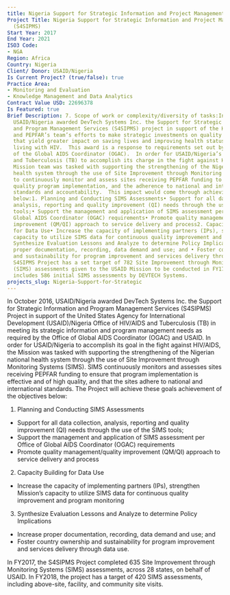 ```yaml
---
title: Nigeria Support for Strategic Information and Project Management Services (S4SIPMS)
Project Title: Nigeria Support for Strategic Information and Project Management Services
  (S4SIPMS)
Start Year: 2017
End Year: 2021
ISO3 Code:
- NGA
Region: Africa
Country: Nigeria
Client/ Donor: USAID/Nigeria
Is Current Project? (true/false): true
Practice Area:
- Monitoring and Evaluation
- Knowledge Management and Data Analytics
Contract Value USD: 22696378
Is Featured: true
Brief Description: 7. Scope of work or complexity/diversity of tasks:In October 2016,
  USAID/Nigeria awarded DevTech Systems Inc. the Support for Strategic Information
  and Program Management Services (S4SIPMS) project in support of the HIV/AIDS, TB
  and PEPFAR’s team’s efforts to make strategic investments on quality programming
  that yield greater impact on saving lives and improving health status of people
  living with HIV.  This award is a response to requirements set out by the Office
  of the Global AIDS Coordinator (OGAC).  In order for USAID/Nigeria’s Office of HIV/AIDS
  and Tuberculosis (TB) to accomplish its charge in the fight against HIV/AIDS, the
  Mission team was tasked with supporting the strengthening of the Nigerian national
  health system through the use of Site Improvement through Monitoring Systems (SIMS)
  to continuously monitor and assess sites receiving PEPFAR funding to ensure effective
  quality program implementation, and the adherence to national and international
  standards and accountability.  This impact would come through achieving the objectives
  below:1. Planning and Conducting SIMS Assessments• Support for all data collection,
  analysis, reporting and quality improvement (QI) needs through the use of the SIMS
  tools;• Support the management and application of SIMS assessment per Office of
  Global AIDS Coordinator (OGAC) requirements• Promote quality management/quality
  improvement (QM/QI) approach to service delivery and process2. Capacity Building
  for Data Use• Increase the capacity of implementing partners (IPs), strengthen Mission’s
  capacity to utilize SIMS data for continuous quality improvement and program monitoring3.
  Synthesize Evaluation Lessons and Analyze to determine Policy Implications• Increase
  proper documentation, recording, data demand and use; and • Foster country ownership
  and sustainability for program improvement and services delivery through data us.The
  S4SIPMS Project has a set target of 782 Site Improvement through Monitoring Systems
  (SIMS) assessments given to the USAID Mission to be conducted in FY17.  This number
  includes 586 initial SIMS assessments by DEVTECH Systems.
projects_slug: Nigeria-Support-for-Strategic
---
```


In October 2016, USAID/Nigeria awarded DevTech Systems Inc. the Support for Strategic Information and Program Management Services (S4SIPMS) Project in support of the United States Agency for International Development (USAID)/Nigeria Office of HIV/AIDS and Tuberculosis (TB) in meeting its strategic information and program management needs as required by the Office of Global AIDS Coordinator (OGAC) and USAID. In order for USAID/Nigeria to accomplish its goal in the fight against HIV/AIDS, the Mission was tasked with supporting the strengthening of the Nigerian national health system through the use of Site Improvement through Monitoring Systems (SIMS). SIMS continuously monitors and assesses sites receiving PEPFAR funding to ensure that program implementation is effective and of high quality, and that the sites adhere to national and international standards.  The Project will achieve these goals achievement of the objectives below:

1. Planning and Conducting SIMS Assessments
* Support for all data collection, analysis, reporting and quality improvement (QI) needs through the use of the SIMS tools;
* Support the management and application of SIMS assessment per Office of Global AIDS Coordinator (OGAC) requirements
* Promote quality management/quality improvement (QM/QI) approach to service delivery and process

2. Capacity Building for Data Use
* Increase the capacity of implementing partners (IPs), strengthen Mission’s capacity to utilize SIMS data for continuous quality improvement and program monitoring

3. Synthesize Evaluation Lessons and Analyze to determine Policy Implications
* Increase proper documentation, recording, data demand and use; and 
* Foster country ownership and sustainability for program improvement and services delivery through data use.

In FY2017, the S4SIPMS Project completed 635 Site Improvement through Monitoring Systems (SIMS) assessments, across 28 states, on behalf of USAID. In FY2018, the project has a target of 420 SIMS assessments, including above-site, facility, and community site visits.